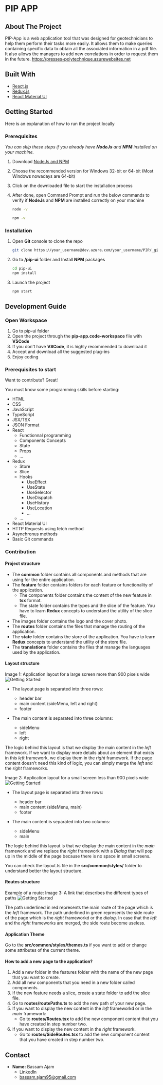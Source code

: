 # PIP APP

## About The Project

PIP-App is a web application tool that was designed for geotechnicians to help them perform their tasks more easily. It allows them to make queries containing specific data to obtain all the associated information in a pdf file. It also allows the managers to add new correlations in order to request them in the future.
<https://presses-polytechnique.azurewebsites.net>

## Built With

- [React.js](https://reactjs.org/)
- [Redux.js](https://redux.js.org/)
- [React Material UI](https://mui.com/)

## Getting Started

Here is an explanation of how to run the project locally

### Prerequisites

_You can skip these steps if you already have **NodeJs** and **NPM** installed on your machine._

1. Download [NodeJs and NPM](https://nodejs.org/en/download/)
2. Choose the recommended version for Windows 32-bit or 64-bit (Most Windows nowadays are 64-bit)
3. Click on the downloaded file to start the installation process
4. After done, open Command Prompt and run the below commands to verify if **NodeJs** and **NPM** are installed correctly on your machine

   ```sh
   node -v
   ```

   ```sh
   npm -v
   ```

### Installation

1. Open **Git** console to clone the repo

   ```sh
   git clone https://your_username@dev.azure.com/your_username/PIP/_git/pip-ui
   ```

2. Go to **/pip-ui** folder and Install **NPM** packages

   ```sh
   cd pip-ui
   npm install
   ```

3. Launch the project

   ```sh
   npm start
   ```

## Development Guide

### Open Workspace

1. Go to pip-ui folder
2. Open the project through the **pip-app.code-workspace** file with **VSCode**
3. If you don't have **VSCode**, it is highly recommended to download it
4. Accept and download all the suggested plug-ins
5. Enjoy coding

### Prerequisites to start

Want to contribute? Great!

You must know some programming skills before starting:

- HTML
- CSS
- JavaScript
- TypeScript
- JSX/TSX
- JSON Format
- React
  - Functionnal programming
  - Components Concepts
  - State
  - Props
  - ...
- Redux
  - Store
  - Slice
  - Hooks
    - UseEffect
    - UseState
    - UseSelector
    - UseDispatch
    - UseHistory
    - UseLocation
    - ...
  - ...
- React Material UI
- HTTP Requests using fetch method
- Asynchronus methods
- Basic Git commands

### Contribution

#### Project structure

- The **common** folder contains all components and methods that are using for the entire application.
- The **feature** folder contains folders for each feature or functionality of the application.
  - The components folder contains the content of the new feature in **tsx** format.
  - The state folder contains the types and the slice of the feature. You have to learn **Redux** concepts to understand the utility of the slice file.
- The images folder contains the logo and the cover photo.
- The **routes** folder contains the files that manage the routing of the application.
- The **state** folder contains the store of the application. You have to learn **Redux** concepts to understand the utility of the store file.
- The **translations** folder contains the files that manage the languages used by the application.

#### Layout structure

Image 1: Application layout for a large screen more than 900 pixels wide
![Getting Started](./src/images/appLargeLayout.png)

- The layout page is separated into three rows:

  - header bar
  - main content (sideMenu, left and right)
  - footer

- The main content is separated into three columns:
  - sideMenu
  - left
  - right

The logic behind this layout is that we display the main content in the _left_ framework.
If we want to display more details about an element that exists in this _left_ framework, we display them in the _right_ framework.
If the page content doesn't need this kind of logic, you can simply merge the _left_ and the _right_ frameworks.

Image 2: Application layout for a small screen less than 900 pixels wide
![Getting Started](./src/images/appSmallLayout.png)

- The layout page is separated into three rows:

  - header bar
  - main content (sideMenu, main)
  - footer

- The main content is separated into two columns:
  - sideMenu
  - main

The logic behind this layout is that we display the main content in the _main_ framework and we replace the _right_ framework with a _Dialog_ that will pop up in the middle of the page because there is no space in small screens.

You can check the layout.ts file in the **src/common/styles/** folder to understand better the layout structure.

#### Routes structure

Example of a route:
Image 3: A link that describes the different types of paths
![Getting Started](./src/images/route.png)

The path underlined in red represents the main route of the page which is the _left_ framework.
The path underlined in green represents the side route of the page which is the _right_ frameworkd or the _dialog_.
In case that the _left_ and the _right_ frameworks are merged, the side route become useless.

#### Application Theme

Go to the **src/common/styles/themes.ts** if you want to add or change some attributes of the current theme.

#### How to add a new page to the application?

1. Add a new folder in the features folder with the name of the new page that you want to create.
2. Add all new components that you need in a new folder called components.
3. If the new feature needs a slice, create a state folder to add the slice file.
4. Go to **routes/routePaths.ts** to add the new path of your new page.
5. If you want to display the new content in the _left_ frameworkd or in the _main_ framework:
   - Go to **routes/Routes.tsx** to add the new component content that you have created in step number two.
6. If you want to display the new content in the _right_ framework.
   - Go to **routes/SideRoutes.tsx** to add the new component content that you have created in step number two.

## Contact

- **Name:** Bassam Ajam
  - [LinkedIn](https://www.linkedin.com/in/bassam-ajam/)
  - bassam.ajam95@gmail.com
